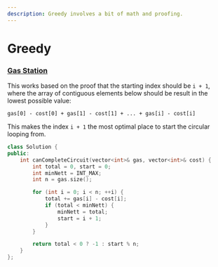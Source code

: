 ```yaml
---
description: Greedy involves a bit of math and proofing.
---
```


# Greedy

### [Gas Station](https://leetcode.com/problems/gas-station)
This works based on the proof that the starting index should be `i + 1`, where the array of contiguous elements below should be result in the lowest possible value:
```
gas[0] - cost[0] + gas[1] - cost[1] + ... + gas[i] - cost[i]
```

This makes the index `i + 1` the most optimal place to start the circular looping from.

```cpp
class Solution {
public:
    int canCompleteCircuit(vector<int>& gas, vector<int>& cost) {
        int total = 0, start = 0;
        int minNett = INT_MAX;
        int n = gas.size();

        for (int i = 0; i < n; ++i) {
            total += gas[i] - cost[i];
            if (total < minNett) {
                minNett = total;
                start = i + 1;
            }
        }

        return total < 0 ? -1 : start % n;
    }
};
```
